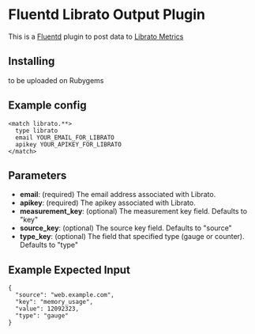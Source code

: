 # Fluentd Librato Output Plugin

This is a [Fluentd](http://www.fluentd.org) plugin to post data to [Librato Metrics](http://librato.com)

## Installing

to be uploaded on Rubygems

## Example config

```
<match librato.**>
  type librato
  email YOUR_EMAIL_FOR_LIBRATO
  apikey YOUR_APIKEY_FOR_LIBRATO
</match>
```

## Parameters

* **email**: (required) The email address associated with Librato.
* **apikey**: (required) The apikey associated with Librato.
* **measurement_key**: (optional) The measurement key field. Defaults to "key"
* **source_key**: (optional) The source key field. Defaults to "source"
* **type_key**: (optional) The field that specified type (gauge or counter). Defaults to "type"

## Example Expected Input

```
{
  "source": "web.example.com",
  "key": "memory_usage",
  "value": 12092323,
  "type": "gauge"
}
```
